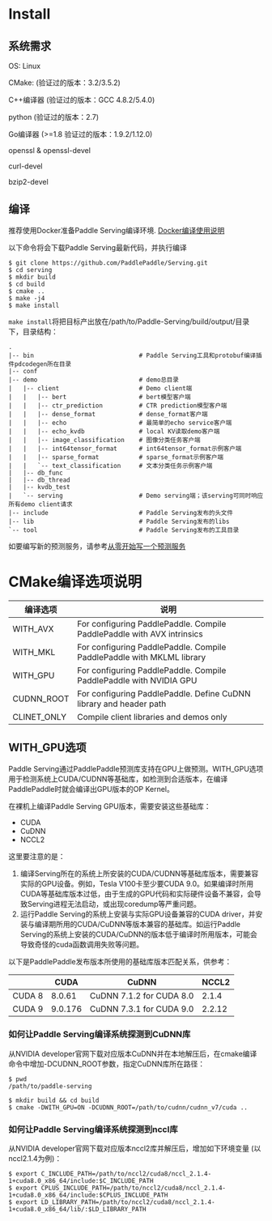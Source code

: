 # Install

## 系统需求

OS: Linux

CMake: (验证过的版本：3.2/3.5.2)

C++编译器 (验证过的版本：GCC 4.8.2/5.4.0)

python (验证过的版本：2.7)

Go编译器 (>=1.8 验证过的版本：1.9.2/1.12.0)

openssl & openssl-devel

curl-devel

bzip2-devel

## 编译

推荐使用Docker准备Paddle Serving编译环境. [Docker编译使用说明](./DOCKER.md)

以下命令将会下载Paddle Serving最新代码，并执行编译

```shell
$ git clone https://github.com/PaddlePaddle/Serving.git
$ cd serving
$ mkdir build
$ cd build
$ cmake ..
$ make -j4
$ make install
```

`make install`将把目标产出放在/path/to/Paddle-Serving/build/output/目录下，目录结构：

```
.
|-- bin                             # Paddle Serving工具和protobuf编译插件pdcodegen所在目录
|-- conf
|-- demo                            # demo总目录
|   |-- client                      # Demo client端
|   |   |-- bert                    # bert模型客户端
|   |   |-- ctr_prediction          # CTR prediction模型客户端
|   |   |-- dense_format            # dense_format客户端
|   |   |-- echo                    # 最简单的echo service客户端
|   |   |-- echo_kvdb               # local KV读取demo客户端
|   |   |-- image_classification    # 图像分类任务客户端
|   |   |-- int64tensor_format      # int64tensor_format示例客户端
|   |   |-- sparse_format           # sparse_format示例客户端
|   |   `-- text_classification     # 文本分类任务示例客户端
|   |-- db_func
|   |-- db_thread
|   |-- kvdb_test
|   `-- serving                     # Demo serving端；该serving可同时响应所有demo client请求
|-- include                         # Paddle Serving发布的头文件
|-- lib                             # Paddle Serving发布的libs
`-- tool                            # Paddle Serving发布的工具目录

```

如要编写新的预测服务，请参考[从零开始写一个预测服务](CREATING.md)

# CMake编译选项说明

| 编译选项 | 说明 |
|----------|------|
| WITH_AVX | For configuring PaddlePaddle. Compile PaddlePaddle with AVX intrinsics |
| WITH_MKL | For configuring PaddlePaddle. Compile PaddlePaddle with MKLML library |
| WITH_GPU | For configuring PaddlePaddle. Compile PaddlePaddle with NVIDIA GPU |
| CUDNN_ROOT| For configuring PaddlePaddle. Define CuDNN library and header path |
| CLINET_ONLY | Compile client libraries and demos only |

## WITH_GPU选项

Paddle Serving通过PaddlePaddle预测库支持在GPU上做预测。WITH_GPU选项用于检测系统上CUDA/CUDNN等基础库，如检测到合适版本，在编译PaddlePaddle时就会编译出GPU版本的OP Kernel。

在裸机上编译Paddle Serving GPU版本，需要安装这些基础库：

- CUDA
- CuDNN
- NCCL2

这里要注意的是：
1) 编译Serving所在的系统上所安装的CUDA/CUDNN等基础库版本，需要兼容实际的GPU设备。例如，Tesla V100卡至少要CUDA 9.0。如果编译时所用CUDA等基础库版本过低，由于生成的GPU代码和实际硬件设备不兼容，会导致Serving进程无法启动，或出现coredump等严重问题。
2) 运行Paddle Serving的系统上安装与实际GPU设备兼容的CUDA driver，并安装与编译期所用的CUDA/CuDNN等版本兼容的基础库。如运行Paddle Serving的系统上安装的CUDA/CuDNN的版本低于编译时所用版本，可能会导致奇怪的cuda函数调用失败等问题。

以下是PaddlePaddle发布版本所使用的基础库版本匹配关系，供参考：

| | CUDA  | CuDNN | NCCL2 |
|-|-------|--------------------------|-------|
| CUDA 8 | 8.0.61 | CuDNN 7.1.2 for CUDA 8.0 | 2.1.4 |
| CUDA 9 | 9.0.176 | CuDNN 7.3.1 for CUDA 9.0| 2.2.12 |

### 如何让Paddle Serving编译系统探测到CuDNN库

从NVIDIA developer官网下载对应版本CuDNN并在本地解压后，在cmake编译命令中增加-DCUDNN_ROOT参数，指定CuDNN库所在路径：

```
$ pwd
/path/to/paddle-serving

$ mkdir build && cd build
$ cmake -DWITH_GPU=ON -DCUDNN_ROOT=/path/to/cudnn/cudnn_v7/cuda ..
```

### 如何让Paddle Serving编译系统探测到nccl库

从NVIDIA developer官网下载对应版本nccl2库并解压后，增加如下环境变量 (以nccl2.1.4为例)：

```
$ export C_INCLUDE_PATH=/path/to/nccl2/cuda8/nccl_2.1.4-1+cuda8.0_x86_64/include:$C_INCLUDE_PATH
$ export CPLUS_INCLUDE_PATH=/path/to/nccl2/cuda8/nccl_2.1.4-1+cuda8.0_x86_64/include:$CPLUS_INCLUDE_PATH
$ export LD_LIBRARY_PATH=/path/to/nccl2/cuda8/nccl_2.1.4-1+cuda8.0_x86_64/lib/:$LD_LIBRARY_PATH
```
